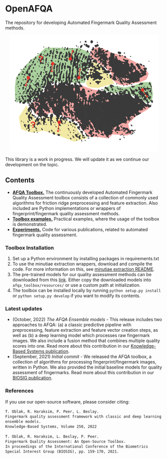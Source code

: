 # OpenAFQA

The repository for developing Automated Fingermark Quality Assessment methods.

<p align="center">
  <img src="resources/fm.png">
</p>

This library is a work in progress. We will update it as we continue our development on the topic. 

## Contents
    
- **[AFQA Toolbox.](afqa_toolbox)** The continuously developed Automated Fingermark Quality Assessment toolbox consists of a collection of commonly used algorithms for friction ridge preprocessing and feature extraction. 
  Also included are Python implementations or wrappers of fingerprint/fingermark quality assessment methods.
- **[Toolbox examples.](toolbox_examples)** Practical examples, where the usage of the toolbox is demonstrated.
- **[Experiments.](experiments)** Code for various publications, related to automated fingermark quality assessment. 

### Toolbox Installation

1. Set up a Python environment by installing packages in requirements.txt
2. To use the minutiae extraction wrappers, download and compile the code. For more information on this, see [minutiae extraction README](afqa_toolbox/minutiae/README.md).
3. The pre-trained models for our quality assessment methods can be downloaded from this [link](https://unilj-my.sharepoint.com/:u:/g/personal/tim_oblak_fri1_uni-lj_si/EWsIr-hK01NJit-NN8XufwIB3uTDYcz4xBjcQ9rYA_rzHA?e=kOWa2n). Either copy the downloaded models into `afqa_toolbox/resources/` or use a custom path at initialization.  
4. The toolbox can be installed locally by running `python setup.py install` or `python setup.py develop` if you want to modify its contents. 

### Latest updates 


- (October, 2022) *The AFQA Ensemble models* - This release includes two approaches to AFQA: (a) a classic predictive pipeline with preprocessing, feature extraction and feature vector creation steps, as well as (b) a deep learning model which processes raw fingermark images. We also include a fusion method that combines multiple quality scores into one. Read more about this contribution in our [Knowledge-Based Systems publication](https://doi.org/10.1016/j.knosys.2022.109148).      
- (September, 2021) *Initial commit* - We released the AFQA toolbox, a collection of algorithms for processing fingerprint/fingermark images, written in Python. We also provided the initial baseline models for quality assessment of fingermarks. Read more about this contribution in our [BIOSIG publication](https://doi.org/10.1109/BIOSIG52210.2021.9548318).     

 
### References
If you use our open-source software, please consider citing: 
    
    T. Oblak, R. Haraksim, P. Peer, L. Beslay. 
    Fingermark quality assessment framework with classic and deep learning ensemble models. 
    Knowledge-Based Systems, Volume 250, 2022    

    T. Oblak, R. Haraksim, L. Beslay, P. Peer. 
    Fingermark Quality Assessment: An Open-Source Toolbox. 
    In proceedings of the International Conference of the Biometrics Special Interest Group (BIOSIG), pp. 159-170, 2021.
     